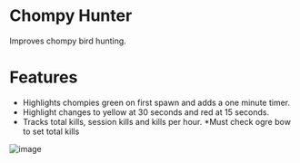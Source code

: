 # Chompy Hunter
Improves chompy bird hunting.

# Features

- Highlights chompies green on first spawn and adds a one minute timer.
- Highlight changes to yellow at 30 seconds and red at 15 seconds.
- Tracks total kills, session kills and kills per hour.
*Must check ogre bow to set total kills

![image](https://user-images.githubusercontent.com/16944807/213571409-4362f2cc-817e-4d30-8c6b-77a95c23e24a.png)

